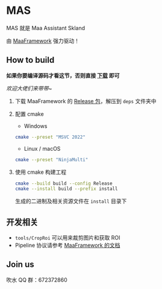 # MAS

MAS 就是 Maa Assistant Skland

由 [MaaFramework](https://github.com/MaaAssistantArknights/MaaFramework) 强力驱动！

## How to build

**如果你要编译源码才看这节，否则直接 [下载](https://github.com/MaaAssistantArknights/MaaAssistantSkland/releases) 即可**

_欢迎大佬们来带带~_

1. 下载 MaaFramework 的 [Release 包](https://github.com/MaaAssistantArknights/MaaFramework/releases)，解压到 `deps` 文件夹中
2. 配置 cmake

    - Windows  

    ```bash
    cmake --preset "MSVC 2022"
    ```

    - Linux / macOS

    ```bash
    cmake --preset "NinjaMulti"
    ```

3. 使用 cmake 构建工程  

    ```bash
    cmake --build build --config Release
    cmake --install build --prefix install
    ```

    生成的二进制及相关资源文件在 `install` 目录下

## 开发相关

- `tools/CropRoi` 可以用来裁剪图片和获取 ROI
- Pipeline 协议请参考 [MaaFramework 的文档](https://github.com/MaaAssistantArknights/MaaFramework/blob/main/docs/zh_cn/3.3-%E4%BB%BB%E5%8A%A1%E6%B5%81%E6%B0%B4%E7%BA%BF%E5%8D%8F%E8%AE%AE.md)

## Join us

吹水 QQ 群：672372860
